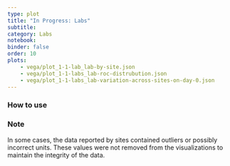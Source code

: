 ```yaml
---
type: plot
title: "In Progress: Labs"
subtitle: 
category: Labs
notebook: 
binder: false
order: 10
plots:
    - vega/plot_1-1-lab_lab-by-site.json
    - vega/plot_1-1-labs_lab-roc-distrubution.json
    - vega/plot_1-1-labs_lab-variation-across-sites-on-day-0.json
---
```



### How to use


### Note

In some cases, the data reported by sites contained outliers or possibly incorrect units. These values were not removed from the visualizations to maintain the integrity of the data.